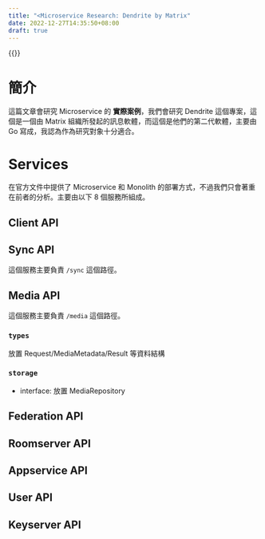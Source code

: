 ```yaml
---
title: "<Microservice Research: Dendrite by Matrix"
date: 2022-12-27T14:35:50+08:00
draft: true
---
```

{{<toc>}}
# 簡介

這篇文章會研究 Microservice 的 **實際案例**，我們會研究 Dendrite 這個專案，這個是一個由 Matrix 組織所發起的訊息軟體，而這個是他們的第二代軟體，主要由 Go 寫成，我認為作為研究對象十分適合。

# Services
在官方文件中提供了 Microservice 和 Monolith 的部署方式，不過我們只會著重在前者的分析。主要由以下 8 個服務所組成。
## Client API

## Sync API
這個服務主要負責 ```/sync``` 這個路徑。


## Media API
這個服務主要負責 ```/media``` 這個路徑。
### ```types```
放置 Request/MediaMetadata/Result 等資料結構

### ```storage```
* interface: 放置 MediaRepository

## Federation API

## Roomserver API

## Appservice API

## User API

## Keyserver API



